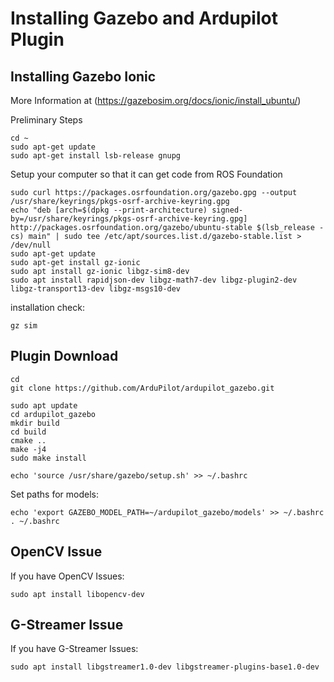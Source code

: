 # Installing Gazebo and Ardupilot Plugin

## Installing Gazebo Ionic

More Information at (https://gazebosim.org/docs/ionic/install_ubuntu/)

Preliminary Steps
```
cd ~
sudo apt-get update
sudo apt-get install lsb-release gnupg
```

Setup your computer so that it can get code from ROS Foundation
```
sudo curl https://packages.osrfoundation.org/gazebo.gpg --output /usr/share/keyrings/pkgs-osrf-archive-keyring.gpg
echo "deb [arch=$(dpkg --print-architecture) signed-by=/usr/share/keyrings/pkgs-osrf-archive-keyring.gpg] http://packages.osrfoundation.org/gazebo/ubuntu-stable $(lsb_release -cs) main" | sudo tee /etc/apt/sources.list.d/gazebo-stable.list > /dev/null
sudo apt-get update
sudo apt-get install gz-ionic
sudo apt install gz-ionic libgz-sim8-dev
sudo apt install rapidjson-dev libgz-math7-dev libgz-plugin2-dev libgz-transport13-dev libgz-msgs10-dev

```

installation check:
```
gz sim
```

## Plugin Download
```
cd
git clone https://github.com/ArduPilot/ardupilot_gazebo.git

sudo apt update
cd ardupilot_gazebo
mkdir build
cd build
cmake ..
make -j4
sudo make install
```
```
echo 'source /usr/share/gazebo/setup.sh' >> ~/.bashrc
```
Set paths for models:
```
echo 'export GAZEBO_MODEL_PATH=~/ardupilot_gazebo/models' >> ~/.bashrc
. ~/.bashrc
```

## OpenCV Issue
If you have OpenCV Issues:
```
sudo apt install libopencv-dev
```

## G-Streamer Issue
If you have G-Streamer Issues:
```
sudo apt install libgstreamer1.0-dev libgstreamer-plugins-base1.0-dev
```


